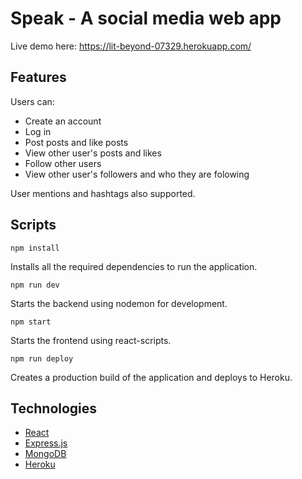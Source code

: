 # Speak - A social media web app

Live demo here: https://lit-beyond-07329.herokuapp.com/

## Features
Users can:
* Create an account
* Log in
* Post posts and like posts
* View other user's posts and likes
* Follow other users
* View other user's followers and who they are folowing

User mentions and hashtags also supported.

## Scripts
```
npm install
```
Installs all the required dependencies to run the application.
```
npm run dev
```
Starts the backend using nodemon for development.
```
npm start
```
Starts the frontend using react-scripts.
```
npm run deploy
```
Creates a production build of the application and deploys to Heroku.

## Technologies
- [React](https://reactjs.org/)
- [Express.js](https://expressjs.com/)
- [MongoDB](https://www.mongodb.com/)
- [Heroku](https://www.heroku.com/)



